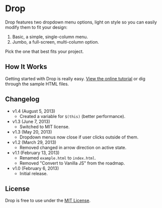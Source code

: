 # Drop
Drop features two dropdown menu options, light on style so you can easily modify them to fit your design:

1. Basic, a simple, single-column menu.
2. Jumbo, a full-screen, multi-column option.

Pick the one that best fits your project.

## How It Works
Getting started with Drop is really easy. [View the online tutorial](http://cferdinandi.github.com/drop/) or dig through the sample HTML files.

## Changelog
* v1.4 (August 5, 2013)
  * Created a variable for `$(this)` (better performance).
* v1.3 (June 7, 2013)
  * Switched to MIT license.
* v1.3 (May 20, 2013)
  * Dropdown menus now close if user clicks outside of them.
* v1.2 (March 29, 2013)
  * Removed changed in arrow direction on active state.
* v1.1 (February 13, 2013)
  * Renamed `example.html` to `index.html`.
  * Removed "Convert to Vanilla JS" from the roadmap.
* v1.0 (February 6, 2013)
  * Initial release.

## License
Drop is free to use under the [MIT License](http://gomakethings.com/mit/).
